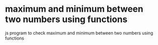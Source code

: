 # maximum and minimum between two numbers using functions
 js program to check maximum and minimum between two numbers using functions
